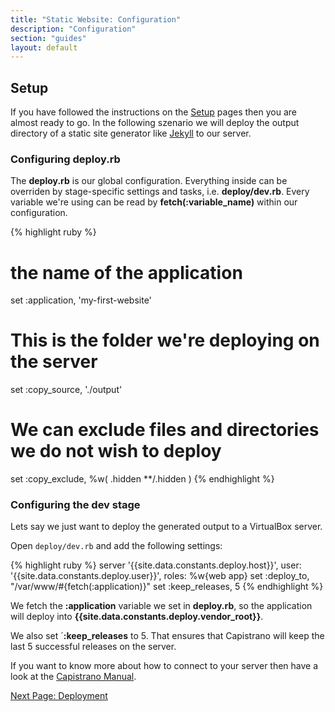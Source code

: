 ```yaml
---
title: "Static Website: Configuration"
description: "Configuration"
section: "guides"
layout: default
---
```


## Setup

If you have followed the instructions on the [Setup](/guides/setup/local_machine.html) pages then you are almost ready to go. In the following szenario we will deploy the output directory of a static site generator like [Jekyll](https://jekyllrb.com) to our server.

### Configuring deploy.rb

The **deploy.rb** is our global configuration. Everything inside can be overriden by stage-specific settings and tasks, i.e. **deploy/dev.rb**. Every variable we're using can be read by **fetch(:variable_name)** within our configuration.

{% highlight ruby %}
# the name of the application
set :application, 'my-first-website'

# This is the folder we're deploying on the server
set :copy_source,     './output'

# We can exclude files and directories we do not wish to deploy
set :copy_exclude, %w(
  .hidden
  **/.hidden
)
{% endhighlight %}

### Configuring  the dev stage

Lets say we just want to deploy the generated output to a VirtualBox server.

Open `deploy/dev.rb` and add the following settings:

{% highlight ruby %}
server '{{site.data.constants.deploy.host}}', user: '{{site.data.constants.deploy.user}}', roles: %w{web app}
set :deploy_to, "/var/www/#{fetch(:application)}"
set :keep_releases, 5
{% endhighlight %}

We fetch the **:application**  variable we set in **deploy.rb**, so the application will deploy into **{{site.data.constants.deploy.vendor_root}}**.

We also set ´**:keep_releases** to 5. That ensures that Capistrano will keep the last 5 successful releases on the server.

<div class="callout primary">
  If you want to know more about how to connect to your server then have a look at the <a href="http://capistranorb.com/documentation/advanced-features/properties/">Capistrano Manual</a>.
</div>

<a class="button hollow float-right" href="/guides/static/deployment.html">Next Page: Deployment</a>
